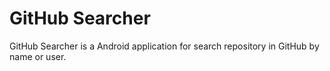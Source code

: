 # GitHub Searcher

GitHub Searcher is a Android application for search repository in GitHub by name or user.

